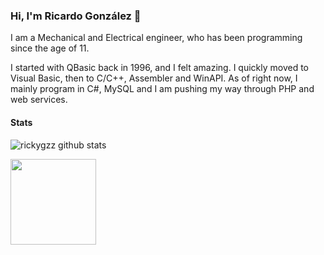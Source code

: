 ### Hi, I'm Ricardo González 👋

I am a Mechanical and Electrical engineer, who has been programming since the age of 11.

I started with QBasic back in 1996, and I felt amazing. I quickly moved to Visual Basic, then to C/C++, Assembler and WinAPI. As of right now, I mainly program in C#, MySQL and I am pushing my way through PHP and web services.

#### Stats

![rickygzz github stats](https://github-readme-stats.vercel.app/api?username=rickygzz&theme=dark&cache_seconds=7200&&show_icons=true)

<a href="https://stackoverflow.com/users/5793276/ricardo-gonz%c3%a1lez">
<img height="137px"
  src="https://stackoverflow-card.vercel.app/?userID=5793276&theme=dracula"
/>
</a>

<!--
**rickygzz/rickygzz** is a ✨ _special_ ✨ repository because its `README.md` (this file) appears on your GitHub profile.

Here are some ideas to get you started:

- 🔭 I’m currently working on ...
- 🌱 I’m currently learning ...
- 👯 I’m looking to collaborate on ...
- 🤔 I’m looking for help with ...
- 💬 Ask me about ...
- 📫 How to reach me: ...
- 😄 Pronouns: ...
- ⚡ Fun fact: ...
-->
